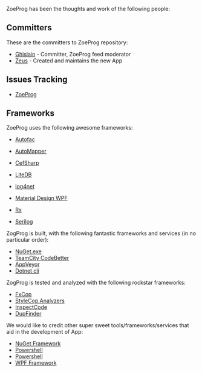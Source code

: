 ZoeProg has been the thoughts and work of the following people:

## Committers

These are the committers to ZoeProg repository:

* [Ghislain](https://github.com/Ghislain1) - Committer, ZoeProg feed moderator
* [Zeus](https://github.com/GhisZeus) - Created and maintains the new App


## Issues Tracking

* [ZoeProg](https://github.com/Ghislain1/ZoeProg/projects/1)

## Frameworks

ZoeProg uses the following awesome frameworks:

* [Autofac](http://autofac.org/)
* [AutoMapper](http://automapper.org/)

* [CefSharp](https://github.com/cefsharp/CefSharp)
* [LiteDB](https://github.com/mbdavid/LiteDB)
* [log4net](http://logging.apache.org/log4net/)

* [Material Design WPF](http://materialdesigninxaml.net/)

* [Rx](http://rx.codeplex.com/)
* [Serilog](https://github.com/serilog/serilog)

 
ZogProg is built, with the following fantastic frameworks and services (in no particular order):


* [NuGet.exe](https://www.nuget.org/)
* [TeamCity CodeBetter](http://teamcity.codebetter.com/)
* [AppVeyor](http://www.appveyor.com/)
* [Dotnet cli](https://docs.microsoft.com/de-de/dotnet/core/tools/dotnet?tabs=netcore21)

 ZogProg is tested and analyzed with the following rockstar frameworks:

* [FxCop](https://msdn.microsoft.com/en-us/library/bb429476(v=vs.80).aspx)
* [StyleCop.Analyzers](https://github.com/DotNetAnalyzers/StyleCopAnalyzers)
* [InspectCode](https://confluence.jetbrains.com/display/NETCOM/Introducing+InspectCode)
* [DupFinder](https://confluence.jetbrains.com/display/NETCOM/Introducing+dupFinder)

We would like to credit other super sweet tools/frameworks/services that aid in the development of App:

* [NuGet Framework](https://www.nuget.org/)
* [Powershell](https://docs.microsoft.com/en-us/powershell/)
* [Powershell](https://github.com/PowerShell/PowerShell)
* [WPF Framework](https://docs.microsoft.com/de-de/dotnet/framework/wpf/getting-started/walkthrough-my-first-wpf-desktop-application)

